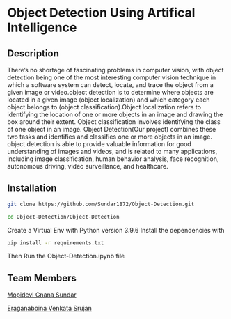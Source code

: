 # Object Detection Using Artifical Intelligence 

## Description
 There’s no shortage of fascinating problems in computer vision, with object detection being one of the most interesting computer vision technique in which a software system can detect, locate, and trace the object from a given image or video.object detection is to determine where objects are located in a given image (object localization) and which category each object belongs to (object classification).Object localization refers to identifying the location of one or more objects in an image and drawing the box around their extent. 
 Object classification involves identifying the class of one object in an image. Object Detection(Our project) combines these two tasks and identifies and classifies one or more objects in an image.
 object detection is able to provide valuable information for good understanding of images and videos, and is related to many applications, including image classification, human behavior analysis, face recognition, autonomous driving, video surveillance, and healthcare.
## Installation
```bash
git clone https://github.com/Sundar1872/Object-Detection.git
```
```bash
cd Object-Detection/Object-Detection
```
Create a Virtual Env with Python version 3.9.6
Install the dependencies with 
```bash
pip install -r requirements.txt
```
Then Run the Object-Detection.ipynb file

## Team Members

[Mopidevi Gnana Sundar](https://github.com/Sundar1872)

[Eraganaboina Venkata Srujan](https://github.com/evsrujan)
